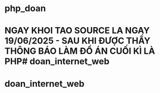 # php_doan

# NGAY KHOI TAO SOURCE LA NGAY 19/06/2025 - SAU KHI ĐƯỢC THẦY THÔNG BÁO LÀM ĐỒ ÁN CUỐI KÌ LÀ PHP# doan_internet_web
# doan_internet_web
